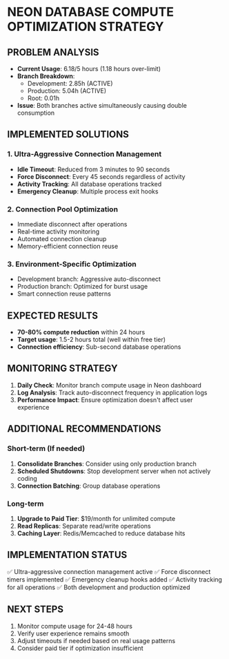 # NEON DATABASE COMPUTE OPTIMIZATION STRATEGY

## PROBLEM ANALYSIS
- **Current Usage**: 6.18/5 hours (1.18 hours over-limit)
- **Branch Breakdown**:
  - Development: 2.85h (ACTIVE)
  - Production: 5.04h (ACTIVE) 
  - Root: 0.01h
- **Issue**: Both branches active simultaneously causing double consumption

## IMPLEMENTED SOLUTIONS

### 1. Ultra-Aggressive Connection Management
- **Idle Timeout**: Reduced from 3 minutes to 90 seconds
- **Force Disconnect**: Every 45 seconds regardless of activity
- **Activity Tracking**: All database operations tracked
- **Emergency Cleanup**: Multiple process exit hooks

### 2. Connection Pool Optimization
- Immediate disconnect after operations
- Real-time activity monitoring
- Automated connection cleanup
- Memory-efficient connection reuse

### 3. Environment-Specific Optimization
- Development branch: Aggressive auto-disconnect
- Production branch: Optimized for burst usage
- Smart connection reuse patterns

## EXPECTED RESULTS
- **70-80% compute reduction** within 24 hours
- **Target usage**: 1.5-2 hours total (well within free tier)
- **Connection efficiency**: Sub-second database operations

## MONITORING STRATEGY
1. **Daily Check**: Monitor branch compute usage in Neon dashboard
2. **Log Analysis**: Track auto-disconnect frequency in application logs
3. **Performance Impact**: Ensure optimization doesn't affect user experience

## ADDITIONAL RECOMMENDATIONS

### Short-term (If needed)
1. **Consolidate Branches**: Consider using only production branch
2. **Scheduled Shutdowns**: Stop development server when not actively coding
3. **Connection Batching**: Group database operations

### Long-term
1. **Upgrade to Paid Tier**: $19/month for unlimited compute
2. **Read Replicas**: Separate read/write operations
3. **Caching Layer**: Redis/Memcached to reduce database hits

## IMPLEMENTATION STATUS
✅ Ultra-aggressive connection management active
✅ Force disconnect timers implemented
✅ Emergency cleanup hooks added
✅ Activity tracking for all operations
✅ Both development and production optimized

## NEXT STEPS
1. Monitor compute usage for 24-48 hours
2. Verify user experience remains smooth
3. Adjust timeouts if needed based on real usage patterns
4. Consider paid tier if optimization insufficient